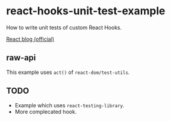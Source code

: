 # react-hooks-unit-test-example

How to write unit tests of custom React Hooks.

[React blog (official)](https://reactjs.org/blog/2019/02/06/react-v16.8.0.html#testing-hooks)

## raw-api

This example uses `act()` of `react-dom/test-utils`.

## TODO

* Example which uses `react-testing-library`.
* More complecated hook.
